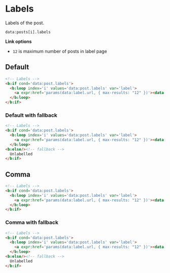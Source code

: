 # Labels

Labels of the post.

`data:posts[i].labels`

**Link options**

- `12` is maximum number of posts in label page

## Default

```html
<!-- Labels -->
<b:if cond='data:post.labels'>
  <b:loop index='i' values='data:post.labels' var='label'>
    <a expr:href='params(data:label.url, { max-results: "12" })'><data:label.name/></a>
  </b:loop>
</b:if>
```

### Default with fallback

```html
<!-- Labels -->
<b:if cond='data:post.labels'>
  <b:loop index='i' values='data:post.labels' var='label'>
    <a expr:href='params(data:label.url, { max-results: "12" })'><data:label.name/></a>
  </b:loop>
<b:else/><!-- fallback -->
  Unlabelled
</b:if>
```

## Comma

```html
<!-- Labels -->
<b:if cond='data:post.labels'>
  <b:loop index='i' values='data:post.labels' var='label'>
    <a expr:href='params(data:label.url, { max-results: "12" })'><data:label.name/></a><b:if cond='data:i != (data:post.labels.size - 1)'>,</b:if>
  </b:loop>
</b:if>
```

### Comma with fallback

```html
<!-- Labels -->
<b:if cond='data:post.labels'>
  <b:loop index='i' values='data:post.labels' var='label'>
    <a expr:href='params(data:label.url, { max-results: "12" })'><data:label.name/></a><b:if cond='data:i != (data:post.labels.size - 1)'>,</b:if>
  </b:loop>
<b:else/><!-- fallback -->
  Unlabelled
</b:if>
```
